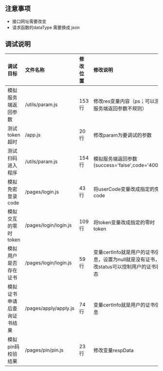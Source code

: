 ## 注意事项
* 接口网址需要改变
* 请求函数的dataType 需要换成 json

## 调试说明
调试目标                      |    文件名称            |    修改位置   |      修改说明
:----------------------------|:----------------------|:-------------|:--------------------------------------------------------
模拟服务端返回参数             | /utils/param.js       |   153行      |    修改res变量内容（ps；可以测试服务端返回参数不规则）
测试token超时                 | /app.js               |   20行       |    修改param为要调试的参数
测试扫码进入程序               | /utils/param.js       |   154行      |    模拟服务端返回参数 {success='false',code='4003'}
模拟免密登录code              | /pages/login.js        |    43行      |    将userCode变量改成指定的免密code
模拟交互的零时token           | /pages/login/login.js  |    109行      |    将token变量改成指定的零时token
模拟用户是否存在证书           | /pages/login/login.js  |    59行      |   变量certInfo就是用户的证书信息，设置为null就是没有证书，改status可以控制用户的证书状态
模拟证书申请后查询证书结果      | /pages/apply/apply.js |    74行      |    变量certInfo就是用户的证书信息
模拟pin码校验结果             | /pages/pin/pin.js      |    23行      |    修改变量respData